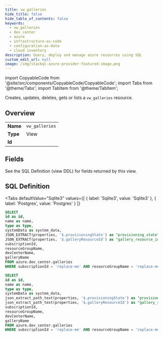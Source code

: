 ```yaml
--- 
title: vw_galleries
hide_title: false
hide_table_of_contents: false
keywords:
  - vw_galleries
  - dev_center
  - azure
  - infrastructure-as-code
  - configuration-as-data
  - cloud inventory
description: Query, deploy and manage azure resources using SQL
custom_edit_url: null
image: /img/stackql-azure-provider-featured-image.png
---
```


import CopyableCode from '@site/src/components/CopyableCode/CopyableCode';
import Tabs from '@theme/Tabs';
import TabItem from '@theme/TabItem';

Creates, updates, deletes, gets or lists a <code>vw_galleries</code> resource.

## Overview
<table><tbody>
<tr><td><b>Name</b></td><td><code>vw_galleries</code></td></tr>
<tr><td><b>Type</b></td><td>View</td></tr>
<tr><td><b>Id</b></td><td><CopyableCode code="azure.dev_center.vw_galleries" /></td></tr>
</tbody></table>

## Fields

See the SQL Definition (view DDL) for fields returned by this view.

## SQL Definition

<Tabs
defaultValue="Sqlite3"
values={[
{ label: 'Sqlite3', value: 'Sqlite3' },
{ label: 'Postgres', value: 'Postgres' }
]}
>
<TabItem value="Sqlite3">

```sql
SELECT
id as id,
name as name,
type as type,
systemData as system_data,
JSON_EXTRACT(properties, '$.provisioningState') as "provisioning_state",
JSON_EXTRACT(properties, '$.galleryResourceId') as "gallery_resource_id",
subscriptionId,
resourceGroupName,
devCenterName,
galleryName
FROM azure.dev_center.galleries
WHERE subscriptionId = 'replace-me' AND resourceGroupName = 'replace-me' AND devCenterName = 'replace-me';
```

</TabItem>
<TabItem value="Postgres">

```sql
SELECT
id as id,
name as name,
type as type,
systemData as system_data,
json_extract_path_text(properties, '$.provisioningState') as "provisioning_state",
json_extract_path_text(properties, '$.galleryResourceId') as "gallery_resource_id",
subscriptionId,
resourceGroupName,
devCenterName,
galleryName
FROM azure.dev_center.galleries
WHERE subscriptionId = 'replace-me' AND resourceGroupName = 'replace-me' AND devCenterName = 'replace-me';
```

</TabItem>
</Tabs>
